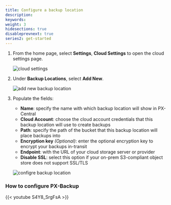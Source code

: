 ```yaml
---
title: Configure a backup location
description: 
keywords: 
weight: 3
hidesections: true
disableprevnext: true
series2: get-started
---
```


1. From the home page, select **Settings**, **Cloud Settings** to open the cloud settings page.

    ![cloud settings](/img/cloud-settings.png)

2. Under **Backup Locations**, select **Add New**.

    ![add new backup location](/img/add-new-backup-location.png)

3. Populate the fields:

    * **Name**: specify the name with which backup location will show in PX-Central
    * **Cloud Account**: choose the cloud account credentials that this backup location will use to create backups
    * **Path**: specify the path of the bucket that this backup location will place backups into
    * **Encryption key** _(Optional)_: enter the optional encryption key to encrypt your backups in-transit
    * **Endpoint**: with the URL of your cloud storage server or provider
    * **Disable SSL**: select this option if your on-prem S3-compliant object store does not support SSL/TLS

    ![configre backup location](/img/config-backup-location.png)

### How to configure PX-Backup

  {{< youtube S4Y8_SrgFsA >}}